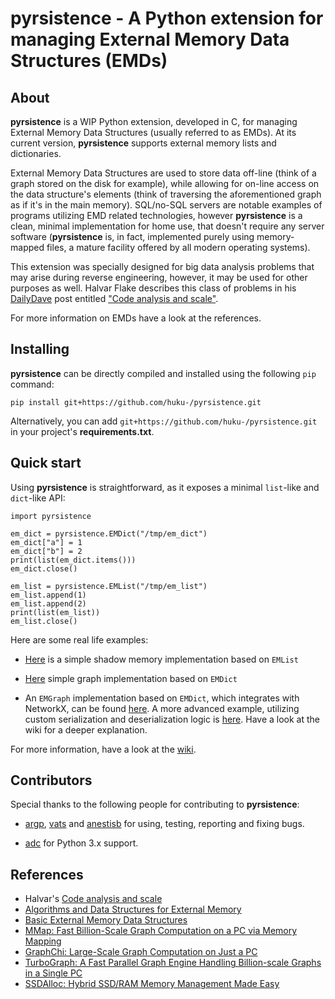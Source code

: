 # pyrsistence - A Python extension for managing External Memory Data Structures (EMDs)

## About

**pyrsistence** is a WIP Python extension, developed in C, for managing
External Memory Data Structures (usually referred to as EMDs). At its current
version, **pyrsistence** supports external memory lists and dictionaries.

External Memory Data Structures are used to store data off-line (think of a
graph stored on the disk for example), while allowing for on-line access on
the data structure's elements (think of traversing the aforementioned graph
as if it's in the main memory). SQL/no-SQL servers are notable examples of
programs utilizing EMD related technologies, however **pyrsistence** is a
clean, minimal implementation for home use, that doesn't require any server
software (**pyrsistence** is, in fact, implemented purely using memory-mapped
files, a mature facility offered by all modern operating systems).

This extension was specially designed for big data analysis problems that may
arise during reverse engineering, however, it may be used for other purposes as
well. Halvar Flake describes this class of problems in his [DailyDave](https://lists.immunityinc.com/pipermail/dailydave/)
post entitled ["Code analysis and scale"](https://lists.immunityinc.com/pipermail/dailydave/2015-September/000992.html).

For more information on EMDs have a look at the references.


## Installing

**pyrsistence** can be directly compiled and installed using the following `pip`
command:

    pip install git+https://github.com/huku-/pyrsistence.git

Alternatively, you can add `git+https://github.com/huku-/pyrsistence.git` in your
project's **requirements.txt**.


## Quick start

Using **pyrsistence** is straightforward, as it exposes a minimal `list`-like and
`dict`-like API:

    import pyrsistence

    em_dict = pyrsistence.EMDict("/tmp/em_dict")
    em_dict["a"] = 1
    em_dict["b"] = 2
    print(list(em_dict.items()))
    em_dict.close()

    em_list = pyrsistence.EMList("/tmp/em_list")
    em_list.append(1)
    em_list.append(2)
    print(list(em_list))
    em_list.close()

Here are some real life examples:

* [Here](https://github.com/huku-/xde/blob/master/xde/em_shadow_memory.py) is a
  simple shadow memory implementation based on `EMList`

* [Here](https://github.com/huku-/xde/blob/master/xde/em_graph.py) simple graph
  implementation based on `EMDict`

* An `EMGraph` implementation based on `EMDict`, which integrates with NetworkX,
  can be found [here](examples/em_graph.py). A more advanced example, utilizing
  custom serialization and deserialization logic is [here](examples/em_graph_pickle.py).
  Have a look at the wiki for a deeper explanation.

For more information, have a look at the [wiki](https://github.com/huku-/pyrsistence/wiki).


## Contributors

Special thanks to the following people for contributing to **pyrsistence**:

  * [argp](https://github.com/argp), [vats](https://github.com/vats-) and
    [anestisb](https://github.com/anestisb) for using, testing, reporting and
    fixing bugs.

  * [adc](https://github.com/adc) for Python 3.x support.


## References

  * Halvar's [Code analysis and scale](https://lists.immunityinc.com/pipermail/dailydave/2015-September/000992.html)
  * [Algorithms and Data Structures for External Memory](https://www.ittc.ku.edu/~jsv/Papers/Vit.IO_book.pdf)
  * [Basic External Memory Data Structures](http://www.it-c.dk/people/pagh/papers/external.pdf)
  * [MMap: Fast Billion-Scale Graph Computation on a PC via Memory Mapping](http://www.cc.gatech.edu/~dchau/papers/14-bigdata-mmap.pdf)
  * [GraphChi: Large-Scale Graph Computation on Just a PC](http://select.cs.cmu.edu/publications/paperdir/osdi2012-kyrola-blelloch-guestrin.pdf)
  * [TurboGraph: A Fast Parallel Graph Engine Handling Billion-scale Graphs in a Single PC](http://www.eiti.uottawa.ca/~nat/Courses/csi5387_Winter2014/paper1.pdf)
  * [SSDAlloc: Hybrid SSD/RAM Memory Management Made Easy](https://www.usenix.org/legacy/events/nsdi11/tech/full_papers/Badam.pdf)
